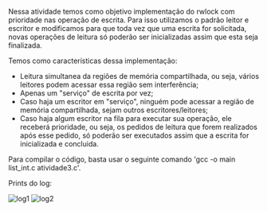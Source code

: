 Nessa atividade temos como objetivo implementação do rwlock com prioridade nas operação de escrita. Para isso utilizamos o padrão leitor e escritor e modificamos para que toda vez que uma escrita for solicitada, novas operações de leitura só poderão ser inicializadas assim que esta seja finalizada. 

Temos como características dessa implementação:

- Leitura simultanea da regiões de memória compartilhada, ou seja, vários leitores podem acessar essa região sem interferência;
- Apenas um "serviço" de escrita por vez;
- Caso haja um escritor em "serviço", ninguém pode acessar a região de memória compartilhada, sejam outros escritores/leitores;
- Caso haja algum escritor na fila para executar sua operação, ele receberá prioridade, ou seja, os pedidos de leitura que forem realizados após esse pedido, só poderão ser executados assim que a escrita for inicializada e concluida.

Para compilar o código, basta usar o seguinte comando 'gcc -o main list_int.c atividade3.c'.

Prints do log:

![log1](https://github.com/user-attachments/assets/a862bda5-fb3d-4a05-8840-edda7af1c281)
![log2](https://github.com/user-attachments/assets/849df2b0-2d59-4e41-9688-d154f28a398d)

